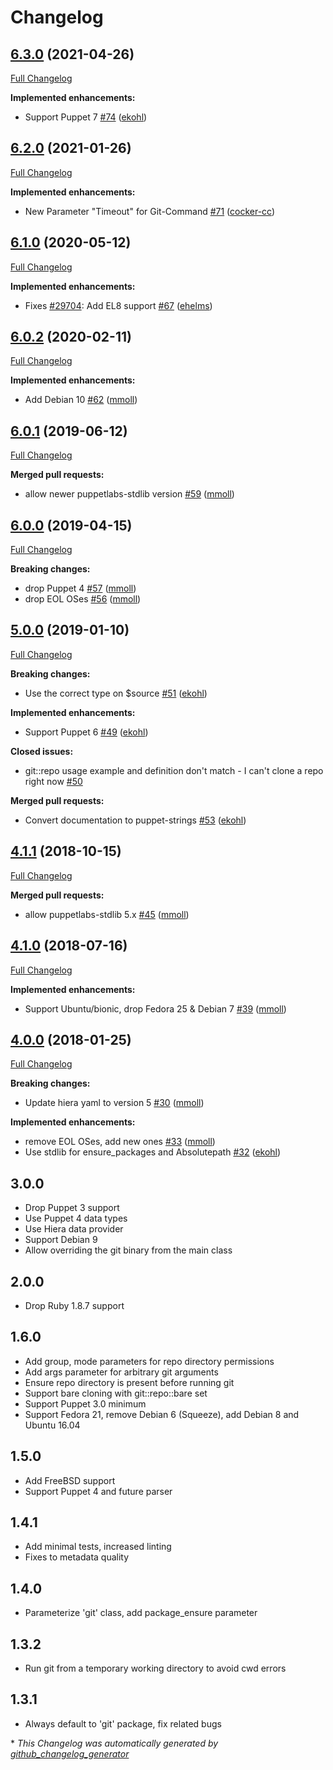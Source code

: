 # Changelog

## [6.3.0](https://github.com/theforeman/puppet-git/tree/6.3.0) (2021-04-26)

[Full Changelog](https://github.com/theforeman/puppet-git/compare/6.2.0...6.3.0)

**Implemented enhancements:**

- Support Puppet 7 [\#74](https://github.com/theforeman/puppet-git/pull/74) ([ekohl](https://github.com/ekohl))

## [6.2.0](https://github.com/theforeman/puppet-git/tree/6.2.0) (2021-01-26)

[Full Changelog](https://github.com/theforeman/puppet-git/compare/6.1.0...6.2.0)

**Implemented enhancements:**

- New Parameter "Timeout" for Git-Command [\#71](https://github.com/theforeman/puppet-git/pull/71) ([cocker-cc](https://github.com/cocker-cc))

## [6.1.0](https://github.com/theforeman/puppet-git/tree/6.1.0) (2020-05-12)

[Full Changelog](https://github.com/theforeman/puppet-git/compare/6.0.2...6.1.0)

**Implemented enhancements:**

- Fixes [\#29704](https://projects.theforeman.org/issues/29704): Add EL8 support [\#67](https://github.com/theforeman/puppet-git/pull/67) ([ehelms](https://github.com/ehelms))

## [6.0.2](https://github.com/theforeman/puppet-git/tree/6.0.2) (2020-02-11)

[Full Changelog](https://github.com/theforeman/puppet-git/compare/6.0.1...6.0.2)

**Implemented enhancements:**

- Add Debian 10 [\#62](https://github.com/theforeman/puppet-git/pull/62) ([mmoll](https://github.com/mmoll))

## [6.0.1](https://github.com/theforeman/puppet-git/tree/6.0.1) (2019-06-12)

[Full Changelog](https://github.com/theforeman/puppet-git/compare/6.0.0...6.0.1)

**Merged pull requests:**

- allow newer puppetlabs-stdlib version [\#59](https://github.com/theforeman/puppet-git/pull/59) ([mmoll](https://github.com/mmoll))

## [6.0.0](https://github.com/theforeman/puppet-git/tree/6.0.0) (2019-04-15)

[Full Changelog](https://github.com/theforeman/puppet-git/compare/5.0.0...6.0.0)

**Breaking changes:**

- drop Puppet 4 [\#57](https://github.com/theforeman/puppet-git/pull/57) ([mmoll](https://github.com/mmoll))
- drop EOL OSes [\#56](https://github.com/theforeman/puppet-git/pull/56) ([mmoll](https://github.com/mmoll))

## [5.0.0](https://github.com/theforeman/puppet-git/tree/5.0.0) (2019-01-10)

[Full Changelog](https://github.com/theforeman/puppet-git/compare/4.1.1...5.0.0)

**Breaking changes:**

- Use the correct type on $source [\#51](https://github.com/theforeman/puppet-git/pull/51) ([ekohl](https://github.com/ekohl))

**Implemented enhancements:**

- Support Puppet 6 [\#49](https://github.com/theforeman/puppet-git/pull/49) ([ekohl](https://github.com/ekohl))

**Closed issues:**

- git::repo usage example and definition don't match - I can't clone a repo right now [\#50](https://github.com/theforeman/puppet-git/issues/50)

**Merged pull requests:**

- Convert documentation to puppet-strings [\#53](https://github.com/theforeman/puppet-git/pull/53) ([ekohl](https://github.com/ekohl))

## [4.1.1](https://github.com/theforeman/puppet-git/tree/4.1.1) (2018-10-15)

[Full Changelog](https://github.com/theforeman/puppet-git/compare/4.1.0...4.1.1)

**Merged pull requests:**

- allow puppetlabs-stdlib 5.x [\#45](https://github.com/theforeman/puppet-git/pull/45) ([mmoll](https://github.com/mmoll))

## [4.1.0](https://github.com/theforeman/puppet-git/tree/4.1.0) (2018-07-16)

[Full Changelog](https://github.com/theforeman/puppet-git/compare/4.0.0...4.1.0)

**Implemented enhancements:**

- Support Ubuntu/bionic, drop Fedora 25 & Debian 7 [\#39](https://github.com/theforeman/puppet-git/pull/39) ([mmoll](https://github.com/mmoll))

## [4.0.0](https://github.com/theforeman/puppet-git/tree/4.0.0) (2018-01-25)

[Full Changelog](https://github.com/theforeman/puppet-git/compare/3.0.0...4.0.0)

**Breaking changes:**

- Update hiera yaml to version 5 [\#30](https://github.com/theforeman/puppet-git/pull/30) ([mmoll](https://github.com/mmoll))

**Implemented enhancements:**

- remove EOL OSes, add new ones [\#33](https://github.com/theforeman/puppet-git/pull/33) ([mmoll](https://github.com/mmoll))
- Use stdlib for ensure\_packages and Absolutepath [\#32](https://github.com/theforeman/puppet-git/pull/32) ([ekohl](https://github.com/ekohl))

## 3.0.0
* Drop Puppet 3 support
* Use Puppet 4 data types
* Use Hiera data provider
* Support Debian 9
* Allow overriding the git binary from the main class

## 2.0.0
* Drop Ruby 1.8.7 support

## 1.6.0
* Add group, mode parameters for repo directory permissions
* Add args parameter for arbitrary git arguments
* Ensure repo directory is present before running git
* Support bare cloning with git::repo::bare set
* Support Puppet 3.0 minimum
* Support Fedora 21, remove Debian 6 (Squeeze), add Debian 8 and Ubuntu 16.04

## 1.5.0
* Add FreeBSD support
* Support Puppet 4 and future parser

## 1.4.1
* Add minimal tests, increased linting
* Fixes to metadata quality

## 1.4.0
* Parameterize 'git' class, add package_ensure parameter

## 1.3.2
* Run git from a temporary working directory to avoid cwd errors

## 1.3.1
* Always default to 'git' package, fix related bugs


\* *This Changelog was automatically generated by [github_changelog_generator](https://github.com/github-changelog-generator/github-changelog-generator)*
